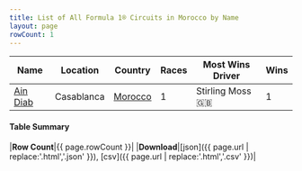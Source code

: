 ```yaml
---
title: List of All Formula 1® Circuits in Morocco by Name
layout: page
rowCount: 1
---
```


| Name | Location | Country | Races | Most Wins Driver | Wins |
|--|--|--|--|--|--|
| [Ain Diab](/f1/circuits/ain-diab) | Casablanca | [Morocco](/f1/countries/morocco) | 1 | Stirling Moss 🇬🇧 | 1 |

#### Table Summary

|**Row Count**|{{ page.rowCount }}|
|**Download**|[json]({{ page.url | replace:'.html','.json' }}), [csv]({{ page.url | replace:'.html','.csv' }})|
